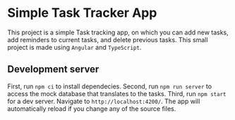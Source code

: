 # Simple Task Tracker App

This project is a simple Task tracking app, on which you can add new tasks, add reminders to current tasks, and delete previous tasks.
This small project is made using `Angular` and `TypeScript`.

## Development server

First, run `npm ci` to install dependecies.
Second, run `npm run server` to access the mock database that translates to the tasks. 
Third, run `npm start` for a dev server. Navigate to `http://localhost:4200/`. The app will automatically reload if you change any of the source files.
